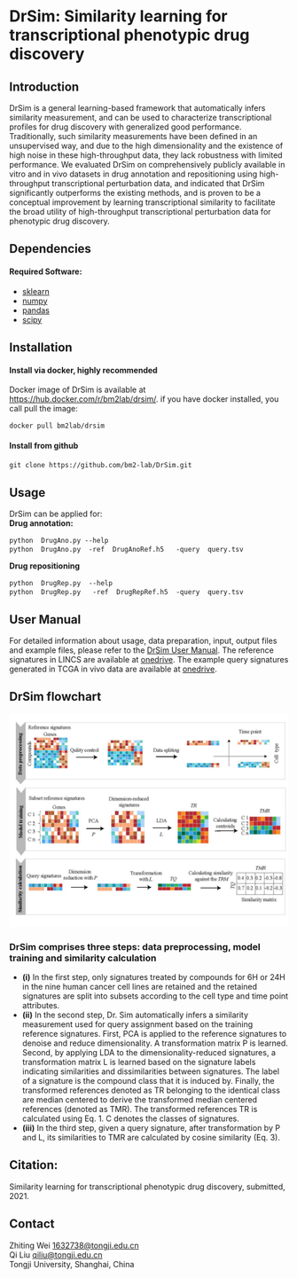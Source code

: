 # **DrSim: Similarity learning for transcriptional phenotypic drug discovery**  
## Introduction
DrSim is a general learning-based framework that automatically infers similarity measurement, and can be used to characterize transcriptional profiles for drug discovery
with generalized good performance. Traditionally, such similarity measurements have been defined in an unsupervised way, and due to the high dimensionality and 
the existence of high noise in these high-throughput data, they lack robustness with limited performance. We evaluated DrSim on comprehensively publicly available in vitro 
and in vivo datasets in drug annotation and repositioning using high-throughput transcriptional perturbation data, and indicated that DrSim significantly outperforms the existing methods, and is proven to be a conceptual improvement by learning transcriptional similarity to facilitate the broad utility of high-throughput transcriptional perturbation data for phenotypic drug discovery.

## Dependencies
#### Required Software:
* [sklearn](https://scikit-learn.org/stable/index.html/)
* [numpy](https://numpy.org/)
* [pandas](https://pandas.pydata.org/)
* [scipy](https://www.scipy.org/)   

## Installation
#### Install via docker, highly recommended
Docker image of DrSim is available at https://hub.docker.com/r/bm2lab/drsim/.
if you have docker installed, you call pull the image:  

    docker pull bm2lab/drsim

#### Install from github   

    git clone https://github.com/bm2-lab/DrSim.git  
    
## Usage
DrSim can be applied for:  
**Drug annotation:**    

    python  DrugAno.py --help
    python  DrugAno.py  -ref  DrugAnoRef.h5   -query  query.tsv
    
**Drug repositioning**    

    python  DrugRep.py  --help
    python  DrugRep.py   -ref  DrugRepRef.h5  -query  query.tsv
    
## User Manual
For detailed information about usage, data preparation, input, output files and example files, please refer to the [DrSim User Manual](/doc/DrSim_User_Manual.md). The reference signatures in LINCS are available at [onedrive](https://tongjieducn-my.sharepoint.com/:f:/g/personal/1810546_tongji_edu_cn/EilBAh48yfNCmgXZGu1kF5AB845goXLHllwhg1Q8d9akjg?e=pusKSM). The example query signatures generated in TCGA in vivo data are available at [onedrive](https://tongjieducn-my.sharepoint.com/:f:/g/personal/1810546_tongji_edu_cn/EsGz1_ulnkBOr4KIW3RIw04BNkB01ShvpfL5aNnosFrfCw?e=hJi0N9).
 
## DrSim flowchart
![](workflow.png)<!-- -->
### **DrSim** comprises three steps: data preprocessing, model training and similarity calculation
* **(i)** In the first step, only signatures treated by compounds for 6H or 24H in the nine human cancer cell lines are retained and the retained signatures are split into subsets according to the cell type and time point attributes. 
*  **(ii)** In the second step, Dr. Sim automatically infers a similarity measurement used for query assignment based on the training reference signatures. First, PCA is applied to the reference signatures to denoise and reduce dimensionality. A transformation matrix P is learned. Second, by applying LDA to the dimensionality-reduced signatures, a transformation matrix L is learned based on the signature labels indicating similarities and dissimilarities between signatures. The label of a signature is the compound class that it is induced by. Finally, the transformed references denoted as TR belonging to the identical class are median centered to derive the transformed median centered references (denoted as TMR). The transformed references TR is calculated using Eq. 1. C denotes the classes of signatures. 
*  **(iii)** In the third step, given a query signature, after transformation by P and L, its similarities to TMR are calculated by cosine similarity (Eq. 3).
 

## Citation:
Similarity learning for transcriptional phenotypic drug discovery, submitted, 2021.

## Contact
Zhiting Wei 1632738@tongji.edu.cn  
Qi Liu qiliu@tongji.edu.cn  
Tongji University, Shanghai, China
    
    
    
    
    
    
    
    
    
    
    
    
    
    
    
    
    
    


